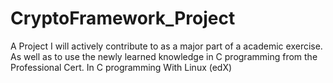 # CryptoFramework_Project
A Project I will actively contribute to as a major part of a academic exercise. As well as to use the newly learned knowledge in C programming from the Professional Cert. In C programming With Linux (edX)
